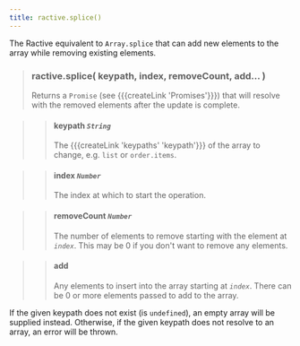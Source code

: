 ```yaml
---
title: ractive.splice()
---
```

The Ractive equivalent to ```Array.splice``` that can add new elements to the array while removing existing elements.

> ### ractive.splice( keypath, index, removeCount, add... )
> Returns a `Promise` (see {{{createLink 'Promises'}}}) that will resolve with the removed elements after the update is complete.

> > #### **keypath** *`String`*
> > The {{{createLink 'keypaths' 'keypath'}}} of the array to change, e.g. `list` or `order.items`.

> > #### **index** *`Number`*
> > The index at which to start the operation.

> > #### **removeCount** *`Number`*
> > The number of elements to remove starting with the element at *`index`*. This may be 0 if you don't want to remove any elements.

> > #### **add**
> > Any elements to insert into the array starting at *`index`*. There can be 0 or more elements passed to add to the array.

If the given keypath does not exist (is `undefined`), an empty array will be supplied instead. Otherwise, if the given keypath does not resolve to an array, an error will be thrown.
